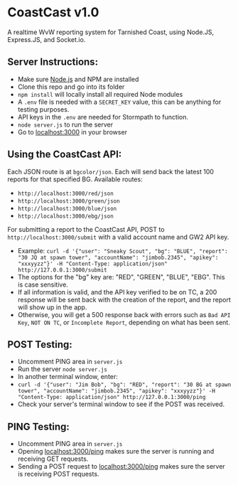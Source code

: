 CoastCast v1.0
==============

A realtime WvW reporting system for Tarnished Coast, using Node.JS, Express.JS, and Socket.io.

Server Instructions:
-------------------

* Make sure [Node.js](https://nodejs.org/) and NPM are installed
* Clone this repo and go into its folder
* `npm install` will locally install all required Node modules
* A `.env` file is needed with a `SECRET_KEY` value, this can be anything for testing purposes.
* API keys in the `.env` are needed for Stormpath to function.
* `node server.js` to run the server
* Go to [localhost:3000](http://localhost:3000/) in your browser

Using the CoastCast API:
------------------------

Each JSON route is at `bgcolor/json`. Each will send back the latest 100 reports for that specified BG. Available routes:
* `http://localhost:3000/red/json`
* `http://localhost:3000/green/json`
* `http://localhost:3000/blue/json`
* `http://localhost:3000/ebg/json`

For submitting a report to the CoastCast API, POST to `http://localhost:3000/submit` with a valid account name and GW2 API key.
* Example: `curl -d '{"user": "Sneaky Scout", "bg": "BLUE", "report": "30 JQ at spawn tower", "accountName": "jimbob.2345", "apikey": "xxxyyzz"}' -H "Content-Type: application/json" http://127.0.0.1:3000/submit`
* The options for the "bg" key are: "RED", "GREEN", "BLUE", "EBG". This is case sensitive.
* If all information is valid, and the API key verified to be on TC, a 200 response will be sent back with the creation of the report, and the report will show up in the app.
* Otherwise, you will get a 500 response back with errors such as `Bad API Key`, `NOT ON TC`, or `Incomplete Report`, depending on what has been sent.


POST Testing:
-------------

* Uncomment PING area in `server.js`
* Run the server `node server.js`
* In another terminal window, enter:
* `curl -d '{"user": "Jim Bob", "bg": "RED", "report": "30 BG at spawn tower", "accountName": "jimbob.2345", "apikey": "xxxyyzz"}' -H "Content-Type: application/json" http://127.0.0.1:3000/ping`
* Check your server's terminal window to see if the POST was received.

PING Testing:
-------------

* Uncomment PING area in `server.js`
* Opening [localhost:3000/ping](http://localhost:3000/ping) makes sure the server is running and receiving GET requests.
* Sending a POST request to [localhost:3000/ping](http://localhost:3000/ping) makes sure the server is receiving POST requests.
